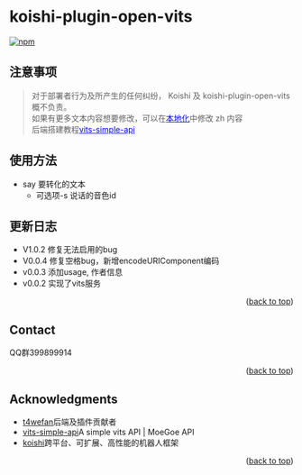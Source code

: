 # koishi-plugin-open-vits

[![npm](https://img.shields.io/npm/v/koishi-plugin-open-vits?style=flat-square)](https://www.npmjs.com/package/koishi-plugin-open-vits)

<a name="readme-top"></a>
## 注意事项
>对于部署者行为及所产生的任何纠纷， Koishi 及 koishi-plugin-open-vits 概不负责。<br>
如果有更多文本内容想要修改，可以在<a style="color:blue" href="/locales">本地化</a>中修改 zh 内容</br>
后端搭建教程<a style="color:blue" href="https://github.com/Artrajz/vits-simple-api">vits-simple-api</a>
## 使用方法
- say 要转化的文本
  - 可选项-s 说话的音色id


## 更新日志
* V1.0.2 修复无法启用的bug
* V0.0.4 修复空格bug，新增encodeURIComponent编码
* v0.0.3 添加usage, 作者信息
* v0.0.2 实现了vits服务

<p align="right">(<a href="#readme-top">back to top</a>)</p>

<!-- CONTACT -->
## Contact

QQ群399899914



<p align="right">(<a href="#readme-top">back to top</a>)</p>



<!-- ACKNOWLEDGMENTS -->
## Acknowledgments

* [t4wefan](https://github.com/t4wefan)后端及插件贡献者
* [vits-simple-api](https://github.com/Artrajz/vits-simple-api)A simple vits API | MoeGoe API
* [koishi](https://koishi.chat)跨平台、可扩展、高性能的机器人框架

<p align="right">(<a href="#readme-top">back to top</a>)</p>